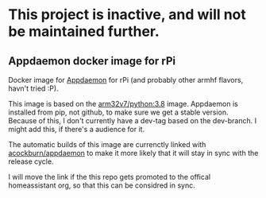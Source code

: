 # This project is inactive, and will not be maintained further.

## Appdaemon docker image for rPi

Docker image for [Appdaemon](https://github.com/home-assistant/appdaemon) for rPi
(and probably other armhf flavors, havn't tried :P).

This image is based on the
[arm32v7/python:3.8](https://hub.docker.com/r/arm32v7/python/)
image. Appdaemon is installed from pip, not github, to make sure we get a stable
version. Because of this, I don't currently have a dev-tag based on the
dev-branch. I might add this, if there's a audience for it.

The automatic builds of this image are currenctly linked with
[acockburn/appdaemon](https://hub.docker.com/r/acockburn/appdaemon/)
to make it more likely that it will stay in sync with the release cycle.

I will move the link if the this repo gets promoted to the offical homeassistant
org, so that this can be considred in sync.

